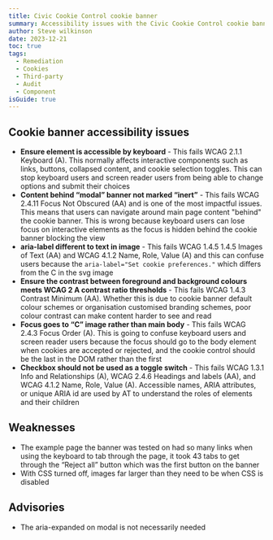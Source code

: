 ```yaml
---
title: Civic Cookie Control cookie banner
summary: Accessibility issues with the Civic Cookie Control cookie banner
author: Steve wilkinson
date: 2023-12-21
toc: true
tags:
  - Remediation
  - Cookies
  - Third-party
  - Audit
  - Component
isGuide: true
---
```

## Cookie banner accessibility issues

* **Ensure element is accessible by keyboard** - This fails WCAG 2.1.1 Keyboard (A). This normally affects interactive components such as links, buttons, collapsed content, and cookie selection toggles. This can stop keyboard users and screen reader users from being able to change options and submit their choices
* **Content behind “modal” banner not marked “inert”** - This fails WCAG 2.4.11 Focus Not Obscured (AA) and is one of the most impactful issues. This means that users can navigate around main page content "behind" the cookie banner. This is wrong because keyboard users can lose focus on interactive elements as the focus is hidden behind the cookie banner blocking the view
* **aria-label different to text in image** - This fails WCAG 1.4.5 1.4.5 Images of Text (AA) and WCAG 4.1.2 Name, Role, Value (A) and this can confuse users because the `aria-label="Set cookie preferences."` which differs from the C in the svg image
* **Ensure the contrast between foreground and background colours meets WCAG 2 A contrast ratio thresholds** - This fails WCAG 1.4.3 Contrast Minimum (AA). Whether this is due to cookie banner default colour schemes or organisation customised branding schemes, poor colour contrast can make content harder to see and read
* **Focus goes to “C” image rather than main body** - This fails WCAG 2.4.3 Focus Order (A). This is going to confuse keyboard users and screen reader users because the focus should go to the body element when cookies are accepted or rejected, and the cookie control should be the last in the DOM rather than the first
* **Checkbox should not be used as a toggle switch** - This fails WCAG 1.3.1 Info and Relationships (A), WCAG 2.4.6 Headings and labels (AA), and WCAG 4.1.2 Name, Role, Value (A). Accessible names, ARIA attributes, or unique ARIA id are used by AT to understand the roles of elements and their children

## Weaknesses

* The example page the banner was tested on had so many links when using the keyboard to tab through the page, it took 43 tabs to get through the “Reject all” button which was the first button on the banner
* With CSS turned off, images far larger than they need to be when CSS is disabled

## Advisories

* The aria-expanded on modal is not necessarily needed
